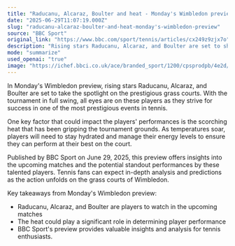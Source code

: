 ```yaml
---
title: "Raducanu, Alcaraz, Boulter and heat - Monday's Wimbledon preview"
date: "2025-06-29T11:07:19.000Z"
slug: "raducanu-alcaraz-boulter-and-heat-monday's-wimbledon-preview"
source: "BBC Sport"
original_link: "https://www.bbc.com/sport/tennis/articles/cx249z9zjx7o"
description: "Rising stars Raducanu, Alcaraz, and Boulter are set to shine at Wimbledon, with the scorching heat potentially impacting their performances, as highlighted in BBC Sport's insightful preview."
mode: "summarize"
used_openai: "true"
image: "https://ichef.bbci.co.uk/ace/branded_sport/1200/cpsprodpb/4e2d/live/11d24080-541a-11f0-b4be-8f7caf53b80c.png"
---
```


In Monday's Wimbledon preview, rising stars Raducanu, Alcaraz, and Boulter are set to take the spotlight on the prestigious grass courts. With the tournament in full swing, all eyes are on these players as they strive for success in one of the most prestigious events in tennis.

One key factor that could impact the players' performances is the scorching heat that has been gripping the tournament grounds. As temperatures soar, players will need to stay hydrated and manage their energy levels to ensure they can perform at their best on the court.

Published by BBC Sport on June 29, 2025, this preview offers insights into the upcoming matches and the potential standout performances by these talented players. Tennis fans can expect in-depth analysis and predictions as the action unfolds on the grass courts of Wimbledon.

Key takeaways from Monday's Wimbledon preview:
- Raducanu, Alcaraz, and Boulter are players to watch in the upcoming matches
- The heat could play a significant role in determining player performance
- BBC Sport's preview provides valuable insights and analysis for tennis enthusiasts.